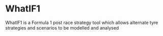 # WhatIF1
WhatIF1 is a Formula 1 post race strategy tool which allows alternate tyre strategies and scenarios to be modelled and analysed
